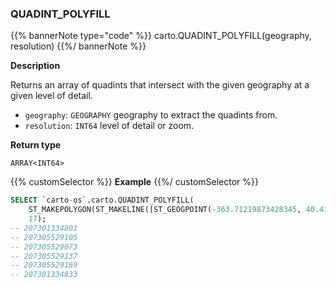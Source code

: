 ### QUADINT_POLYFILL

{{% bannerNote type="code" %}}
carto.QUADINT_POLYFILL(geography, resolution)
{{%/ bannerNote %}}

**Description**

Returns an array of quadints that intersect with the given geography at a given level of detail.

* `geography`: `GEOGRAPHY` geography to extract the quadints from.
* `resolution`: `INT64` level of detail or zoom.

**Return type**

`ARRAY<INT64>`

{{% customSelector %}}
**Example**
{{%/ customSelector %}}

```sql
SELECT `carto-os`.carto.QUADINT_POLYFILL(
    ST_MAKEPOLYGON(ST_MAKELINE([ST_GEOGPOINT(-363.71219873428345, 40.413365349070865), ST_GEOGPOINT(-363.7144088745117, 40.40965661286395), ST_GEOGPOINT(-363.70659828186035, 40.409525904775634), ST_GEOGPOINT(-363.71219873428345, 40.413365349070865)])), 
    17);
-- 207301334801
-- 207305529105
-- 207305529073
-- 207305529137
-- 207305529169
-- 207301334833
```